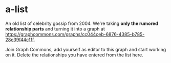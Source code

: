 # a-list
An old list of celebrity gossip from 2004. We're taking **only the rumored relationship parts** and turning it into a graph at https://graphcommons.com/graphs/cc044ceb-6876-4385-b785-28e39f44c11f. 

Join Graph Commons, add yourself as editor to this graph and start working on it. Delete the relationships you have entered from the list here.
